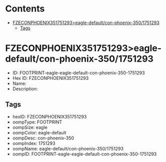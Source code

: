 



Contents
========

* [FZECONPHOENIX351751293>eagle-default/con-phoenix-350/1751293](#fzeconphoenix351751293eagle-defaultcon-phoenix-3501751293)
	* [Tags](#tags)

# FZECONPHOENIX351751293>eagle-default/con-phoenix-350/1751293

- ID: FOOTPRINT-eagle-eagle-default-con-phoenix-350-1751293
- Hex ID: FZECONPHOENIX351751293
- Name: 
- Description: 

## Tags

- hexID: FZECONPHOENIX351751293
- oompType: FOOTPRINT
- oompSize: eagle
- oompColor: eagle-default
- oompDesc: con-phoenix-350
- oompIndex: 1751293
- oompName: eagle-default/con-phoenix-350/1751293
- oompID: FOOTPRINT-eagle-eagle-default-con-phoenix-350-1751293
